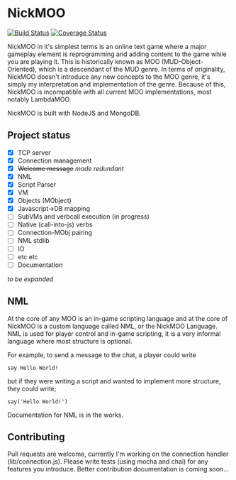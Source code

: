 # NickMOO
[![Build Status](https://travis-ci.org/nvella/nickmoo.svg?branch=master)](https://travis-ci.org/nvella/nickmoo) [![Coverage Status](https://coveralls.io/repos/nvella/nickmoo/badge.svg?branch=master&service=github)](https://coveralls.io/github/nvella/nickmoo?branch=master)

NickMOO in it's simplest terms is an online text game where a major gameplay element is reprogramming and adding content to the game while you are playing it. This is historically known as MOO (MUD-Object-Oriented), which is a descendant of the MUD genre. In terms of originality, NickMOO doesn't introduce any new concepts to the MOO genre, it's simply my interpretation and implementation of the genre. Because of this, NickMOO is incompatible with all current MOO implementations, most notably LambdaMOO.

NickMOO is built with NodeJS and MongoDB.

## Project status

- [x] TCP server
- [x] Connection management
- [x] <s>Welcome message</s> *made redundant*
- [x] NML
 - [x] Script Parser
 - [x] VM 
- [x] Objects (MObject)
 - [x] Javascript->DB mapping
- [ ] SubVMs and verbcall execution (in progress)
- [ ] Native (call-into-js) verbs
- [ ] Connection-MObj pairing
- [ ] NML stdlib
 - [ ] IO
 - [ ] etc etc
- [ ] Documentation

*to be expanded*

## NML

At the core of any MOO is an in-game scripting language and at the core of NickMOO is a custom language called NML, or the NickMOO Language.
NML is used for player control and in-game scripting, it is a very informal language where most structure is optional.

For example, to send a message to the chat, a player could write

    say Hello World!

but if they were writing a script and wanted to implement more structure, they could write;

    say('Hello World!')

Documentation for NML is in the works.

## Contributing

Pull requests are welcome, currently I'm working on the connection handler (lib/connection.js). Please write tests (using mocha and chai) for any features you introduce. Better contribution documentation is coming soon...
